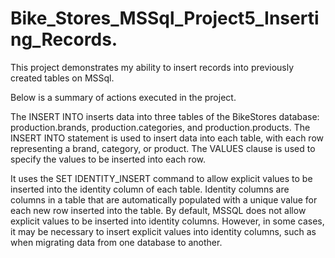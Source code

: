 # Bike_Stores_MSSql_Project5_Inserting_Records.

This project demonstrates my ability to insert records into previously created tables on MSSql.

Below is a summary of actions executed in the project.

The INSERT INTO inserts data into three tables of the BikeStores database: production.brands, production.categories, and production.products. The INSERT INTO statement is used to insert data into each table, with each row representing a brand, category, or product. The VALUES clause is used to specify the values to be inserted into each row.

It uses the SET IDENTITY_INSERT command to allow explicit values to be inserted into the identity column of each table.  Identity columns are columns in a table that are automatically populated with a unique value for each new row inserted into the table. By default, MSSQL does not allow explicit values to be inserted into identity columns. However, in some cases, it may be necessary to insert explicit values into identity columns, such as when migrating data from one database to another.
